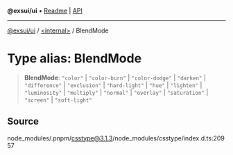 **@exsui/ui** • [Readme](../../README.md) \| [API](../../globals.md)

***

[@exsui/ui](../../README.md) / [\<internal\>](../README.md) / BlendMode

# Type alias: BlendMode

> **BlendMode**: `"color"` \| `"color-burn"` \| `"color-dodge"` \| `"darken"` \| `"difference"` \| `"exclusion"` \| `"hard-light"` \| `"hue"` \| `"lighten"` \| `"luminosity"` \| `"multiply"` \| `"normal"` \| `"overlay"` \| `"saturation"` \| `"screen"` \| `"soft-light"`

## Source

node\_modules/.pnpm/csstype@3.1.3/node\_modules/csstype/index.d.ts:20957
